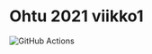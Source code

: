 # Ohtu 2021 viikko1

![GitHub Actions](https://github.com/Berries-M/ohtu-2021-viikko1/workflows/CI/badge.svg)
